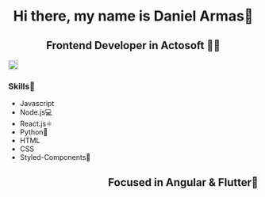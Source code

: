 <h1 align="center">Hi there, my name is Daniel Armas👋</h1>
<h2 align="center">Frontend Developer in Actosoft 👨‍💻</h2>
<img src="https://media.giphy.com/media/ZeFG00TVXs54Pw4c8e/giphy.gif" width="20" height="20"/>
<h3>Skills🚀</h3>
<ul>
  <li>Javascript</li>
  <li>Node.js💻</li>
  <li>React.js⚛️</li>
  <li>Python🐍</li>
  <li>HTML</li>
  <li>CSS</li>
  <li>Styled-Components💅</li>
</ul>
<h2 align="right">Focused in Angular & Flutter🤫</h2>
<!--
**DanielArmR/DanielArmR** is a ✨ _special_ ✨ repository because its `README.md` (this file) appears on your GitHub profile.

Here are some ideas to get you started:

- 🔭 I’m currently working on ...
- 🌱 I’m currently learning ...
- 👯 I’m looking to collaborate on ...
- 🤔 I’m looking for help with ...
- 💬 Ask me about ...
- 📫 How to reach me: ...
- 😄 Pronouns: ...
- ⚡ Fun fact: ...
-->
